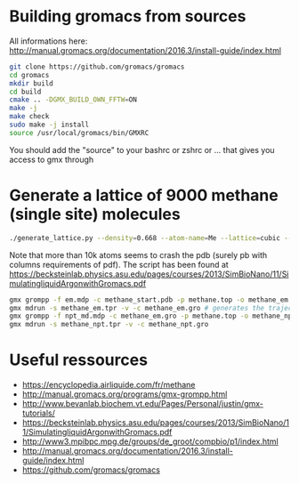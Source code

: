 # Building gromacs from sources

All informations here: http://manual.gromacs.org/documentation/2016.3/install-guide/index.html
```sh
git clone https://github.com/gromacs/gromacs
cd gromacs
mkdir build
cd build
cmake .. -DGMX_BUILD_OWN_FFTW=ON
make -j
make check
sudo make -j install
source /usr/local/gromacs/bin/GMXRC
```
You should add the "source" to your bashrc or zshrc or ... that gives you access to gmx through


# Generate a lattice of 9000 methane (single site) molecules

```sh
./generate_lattice.py --density=0.668 --atom-name=Me --lattice=cubic --molecular-weight=16.0425  9000 
```

Note that more than 10k atoms seems to crash the pdb (surely pb with columns requirements of pdf).
The script has been found at https://becksteinlab.physics.asu.edu/pages/courses/2013/SimBioNano/11/SimulatingliquidArgonwithGromacs.pdf

```sh
gmx grompp -f em.mdp -c methane_start.pdb -p methane.top -o methane_em.tpr # generates the tpr file to be used by mdrun
gmx mdrun -s methane_em.tpr -v -c methane_em.gro # generates the trajectory file
gmx grompp -f npt_md.mdp -c methane_em.gro -p methane.top -o methane_npt.tpr
gmx mdrun -s methane_npt.tpr -v -c methane_npt.gro
```

# Useful ressources

* https://encyclopedia.airliquide.com/fr/methane
* http://manual.gromacs.org/programs/gmx-grompp.html
* http://www.bevanlab.biochem.vt.edu/Pages/Personal/justin/gmx-tutorials/
* https://becksteinlab.physics.asu.edu/pages/courses/2013/SimBioNano/11/SimulatingliquidArgonwithGromacs.pdf
* http://www3.mpibpc.mpg.de/groups/de_groot/compbio/p1/index.html
* http://manual.gromacs.org/documentation/2016.3/install-guide/index.html
* https://github.com/gromacs/gromacs
